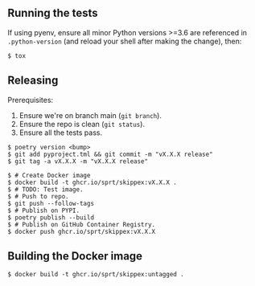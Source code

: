 ## Running the tests

If using pyenv, ensure all minor Python versions >=3.6 are referenced in
`.python-version` (and reload your shell after making the change), then:

```console
$ tox
```

## Releasing

Prerequisites:

 1. Ensure we're on branch main (`git branch`).
 1. Ensure the repo is clean (`git status`).
 1. Ensure all the tests pass.

```console
$ poetry version <bump>
$ git add pyproject.tml && git commit -m "vX.X.X release"
$ git tag -a vX.X.X -m "vX.X.X release"

$ # Create Docker image
$ docker build -t ghcr.io/sprt/skippex:vX.X.X .
$ # TODO: Test image.
$ # Push to repo.
$ git push --follow-tags
$ # Publish on PYPI.
$ poetry publish --build
$ # Publish on GitHub Container Registry.
$ docker push ghcr.io/sprt/skippex:vX.X.X
```

## Building the Docker image

```console
$ docker build -t ghcr.io/sprt/skippex:untagged .
```
